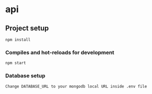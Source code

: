 # api

## Project setup
```
npm install
```

### Compiles and hot-reloads for development
```
npm start
```

### Database setup
```
Change DATABASE_URL to your mongodb local URL inside .env file